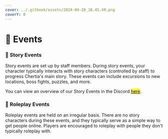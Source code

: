 ```yaml
---
cover: ../.gitbook/assets/2024-04-20_18.45.49.png
coverY: 0
---
```


# 📅 Events

### 📖 Story Events

Story events are set up by staff members. During story events, your character typically interacts with story characters (controlled by staff) to progress Chertia's main story. These events can include excursions to new locations, boss fights, puzzles, and more.

You can view an overview of our Story Events in the Discord [<mark style="color:blue;">here</mark>](https://discord.com/channels/555458092486230058/1084542974400151664).

### 👥 Roleplay Events

Roleplay events are held on an irregular basis. There are no story characters during these events, and they typically serve as a simple way to get people online. Players are encouraged to roleplay with people they don't typically roleplay with.
